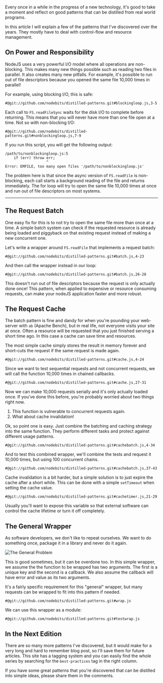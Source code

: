 Every once in a while in the progress of a new technology, it's good to take a moment and reflect on good patterns that can be distilled from real world programs.

In this article I will explain a few of the patterns that I've discovered over the years.  They mostly have to deal with control-flow and resource management.

## On Power and Responsibility

NodeJS uses a very powerful I/O model where all operations are non-blocking.  This makes many new things possible such as reading two files in parallel.  It also creates many new pitfalls.  For example, it's possible to run out of file descriptors because you opened the same file 10,000 times in parallel!

For example, using blocking I/O, this is safe:

    #@git://github.com/nodebits/distilled-patterns.git#blockingloop.js,3-5

Each call to `FS.readFileSync` waits for the disk I/O to complete before returning.  This means that you will never have more than one file open at a time.  Not so with non-blocking I/O:

    #@git://github.com/nodebits/distilled-patterns.git#nonblockingloop.js,7-9

If you run this script, you will get the following output:

    /path/to/nonblockingloop.js:5
        if (err) throw err;
                       ^
    Error: EMFILE, too many open files '/path/to/nonblockingloop.js'

The problem here is that since the async version of `FS.readFile` is non-blocking, each call starts a background reading of the file and returns immediately.  The for loop will try to open the same file 10,000 times at once and run out of file descriptors on most systems.

-------------------------

## The Request Batch

One easy fix for this is to not try to open the same file more than once at a time.  A simple batch system can check if the requested resource is already being loaded and piggyback on that existing request instead of making a new concurrent one.

Let's write a wrapper around `FS.readFile` that implements a request batch:

    #@git://github.com/nodebits/distilled-patterns.git#batch.js,4-23

And then call the wrapper instead in our loop:

    #@git://github.com/nodebits/distilled-patterns.git#batch.js,26-28

This doesn't run out of file descriptors because the request is only actually done once!  This pattern, when applied to expensive or resource consuming requests, can make your nodeJS application faster and more robust.

## The Request Cache

The batch pattern is fine and dandy for when you're pounding your web-server with `ab` (Apache Bench), but in real life, not everyone visits your site at once.  Often a resource will be requested that you just finished serving a short time ago.  In this case a cache can save time and resources.

The most simple cache simply stores the result in memory forever and short-cuts the request if the same request is made again.

    #@git://github.com/nodebits/distilled-patterns.git#cache.js,4-24

Since we want to test sequential requests and not concurrent requests, we will call the function 10,000 times in chained callbacks.

    #@git://github.com/nodebits/distilled-patterns.git#cache.js,27-31

Now we can make 10,000 requests serially and it's only actually loaded once.  If you've done this before, you're probably worried about two things right now.

 1. This function is vulnerable to concurrent requests again.
 2. What about cache invalidation!

Ok, so point one is easy.  Just combine the batching and caching strategy into the same function.  They perform different tasks and protect against different usage patterns.

    #@git://github.com/nodebits/distilled-patterns.git#cachebatch.js,4-34

And to test this combined wrapper, we'll combine the tests and request it 10,000 times, but using 100 concurrent chains.

    #@git://github.com/nodebits/distilled-patterns.git#cachebatch.js,37-43

Cache invalidation is a bit harder, but a simple solution is to just expire the cache after a short while.  This can be done with a simple `setTimeout` when setting the cache value.

    #@git://github.com/nodebits/distilled-patterns.git#cachetimer.js,21-29

Usually you'll want to expose this variable so that external software can control the cache lifetime or turn it off completely.

## The General Wrapper

As software developers, we don't like to repeat ourselves.  We want to do something once, package it in a library and never do it again.

![The General Problem](http://imgs.xkcd.com/comics/the_general_problem.png "I find that when someone's taking time to do something right in the present, they're a perfectionist with no ability to prioritize, whereas when someone took time to do something right in the past, they're a master artisan of great foresight.")

This is good sometimes, but it can be overdone too.  In this simple wrapper, we assume the the function to be wrapped has two arguments.  The first is a unique key and the second is a callback.  We also assume the callback will have error and value as its two arguments.

It's a fairly specific requirement for this "general" wrapper, but many requests can be wrapped to fit into this pattern if needed.

    #@git://github.com/nodebits/distilled-patterns.git#wrap.js

We can use this wrapper as a module:

    #@git://github.com/nodebits/distilled-patterns.git#testwrap.js

## In the Next Edition

There are so many more patterns I've discovered, but it would make for a very long and hard to remember blog post, so I'll save them for future articles.  This site has a tagging system and you can easily find the whole series by searching for the `best-practices` tag in the right column.

If you have some great patterns that you're discovered that can be distilled into simple ideas, please share them in the comments.
